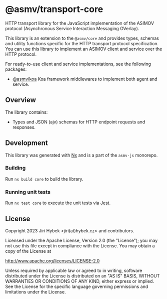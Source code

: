 # @asmv/transport-core

HTTP transport library for the JavaScript implementation of the ASIMOV protocol (Asynchronous Service Interaction Messaging OVerlay).

This library is an extension to the `@asmv/core` and provides types, schemas and utility functions specific for the HTTP transport protocol specification. You can use this library to implement an ASIMOV client and service over the HTTP protocol.

For ready-to-use client and service implementations, see the following packages:

- [@asmv/koa](../service/README.md) Koa framework middlewares to implement both agent and service.

## Overview

The library contains:

- Types and JSON (ajv) schemas for HTTP endpoint requests and responses.

## Development

This library was generated with [Nx](https://nx.dev) and is a part of the `asmv-js` monorepo.

### Building

Run `nx build core` to build the library.

### Running unit tests

Run `nx test core` to execute the unit tests via [Jest](https://jestjs.io).

## License

Copyright 2023 Jiri Hybek <jiri(at)hybek.cz> and contributors.

Licensed under the Apache License, Version 2.0 (the "License"); you may not use this file except in compliance with the License. You may obtain a copy of the License at

http://www.apache.org/licenses/LICENSE-2.0

Unless required by applicable law or agreed to in writing, software distributed under the License is distributed on an "AS IS" BASIS, WITHOUT WARRANTIES OR CONDITIONS OF ANY KIND, either express or implied. See the License for the specific language governing permissions and limitations under the License.